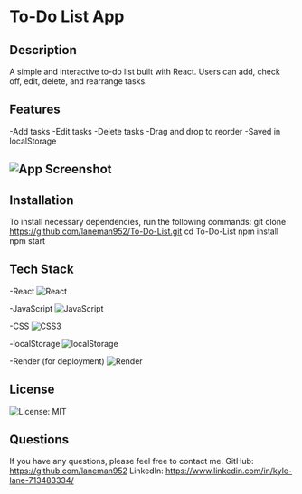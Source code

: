 # To-Do List App

  ## Description
  A simple and interactive to-do list built with React. Users can add, check off, edit, delete, and rearrange tasks.

  ## Features
  -Add tasks
  -Edit tasks
  -Delete tasks
  -Drag and drop to reorder
  -Saved in localStorage

  ## ![App Screenshot](./Screenshot.png)

  ## Installation
  To install necessary dependencies, run the following commands:
    git clone https://github.com/laneman952/To-Do-List.git
    cd To-Do-List
    npm install
    npm start

## Tech Stack
-React ![React](https://img.shields.io/badge/React-20232A?style=for-the-badge&logo=react&logoColor=61DAFB)

-JavaScript ![JavaScript](https://img.shields.io/badge/JavaScript-F7DF1E?style=for-the-badge&logo=javascript&logoColor=black)

-CSS ![CSS3](https://img.shields.io/badge/CSS3-1572B6?style=for-the-badge&logo=css3&logoColor=white)

-localStorage ![localStorage](https://img.shields.io/badge/LocalStorage-FFA500?style=for-the-badge&logo=webcomponentsdotorg&logoColor=white)

-Render (for deployment) ![Render](https://img.shields.io/badge/Render-2C384A?style=for-the-badge&logo=render&logoColor=white)

## License
![License: MIT](https://img.shields.io/badge/License-MIT-green)

## Questions
If you have any questions, please feel free to contact me.
GitHub: https://github.com/laneman952
LinkedIn: https://www.linkedin.com/in/kyle-lane-713483334/